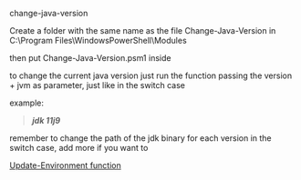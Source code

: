 change-java-version

Create a folder with the same name as the file Change-Java-Version in C:\Program Files\WindowsPowerShell\Modules

then put Change-Java-Version.psm1 inside

to change the current java version just run the function passing the version + jvm as parameter, just like in the switch case

example: 

> ***jdk 11j9***

remember to change the path of the jdk binary for each version in the switch case, add more if you want to


[Update-Environment function](https://stackoverflow.com/questions/14381650/how-to-update-windows-powershell-session-environment-variables-from-registry)